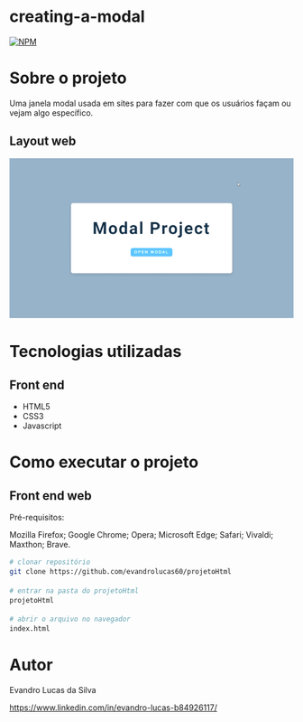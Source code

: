 # creating-a-modal
[![NPM](https://img.shields.io/npm/l/react)](https://github.com/evandrolucas60) 

# Sobre o projeto

Uma janela modal usada em sites para fazer com que os usuários façam ou vejam algo específico. 

## Layout web
![Mobile 1](https://github.com/evandrolucas60/readme-assets-repository/blob/main/Modal%20Project.gif)

# Tecnologias utilizadas

## Front end
- HTML5 
- CSS3
- Javascript


# Como executar o projeto

## Front end web
Pré-requisitos:

Mozilla Firefox;
Google Chrome;
Opera;
Microsoft Edge;
Safari;
Vivaldi;
Maxthon;
Brave.

```bash
# clonar repositório
git clone https://github.com/evandrolucas60/projetoHtml

# entrar na pasta do projetoHtml
projetoHtml

# abrir o arquivo no navegador
index.html 
```

# Autor

Evandro Lucas da Silva

https://www.linkedin.com/in/evandro-lucas-b84926117/

